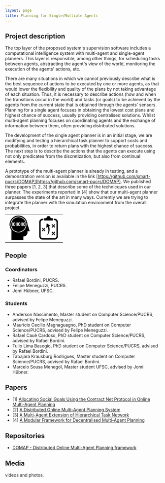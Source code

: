 ```yaml
---
layout: page
title: Planning for Single/Multiple Agents 
---
```


## Project description

The top layer of the proposed system's supervision software includes a computational intelligence system with multi-agent and single-agent planners. This layer is responsible, among other things, for scheduling tasks between agents, abstracting the agent's view of the world, monitoring the execution of the agents' actions, etc.

There are many situations in which we cannot previously describe what is the best sequence of actions to be executed by one or more agents, as that would lower the flexibility and quality of the plans by not taking advantage of each situation. Thus, it is necessary to describe actions (how and when the transitions occur in the world) and tasks (or goals) to be achieved by the agents from the current state that is obtained through the agents' sensors. Planning for a single agent focuses in obtaining the lowest cost plans and highest chance of success, usually providing centralised solutions. Whilst multi-agent planning focuses on coordinating agents and the exchange of information between them, often providing distributed solutions.

The development of the single agent planner is in an initial stage, we are modifying and testing a hierarchical task planner to support costs and probabilities, in order to return plans with the highest chance of success. The next step is to describe the actions that the agents can execute using not only predicates from the discretization, but also from continual elements.

A prototype of the multi-agent planner is already in testing, and a demonstration version is available in the link [https://github.com/smart-pucrs/DOMAP](https://github.com/smart-pucrs/DOMAP). We published three papers [1, 2, 3] that describe some of the technicques used in our planner. The experiments reported in [4] show that our multi-agent planner surpasses the state of the art in many ways. Currently we are trying to integrate the planner with the simulation environment from the overall project. 

| | | 
| --- | --- | 
| ![AI](../images/icons/ia.png "AI") |  ![planning](../images/icons/planning.png "planning") | 


## People

### Coordinators
 - Rafael Bordini, PUCRS.
 - Felipe Meneguzzi, PUCRS.
 - Jomi Hübner, UFSC.

### Students

 - Anderson Nascimento, Master student on Computer Science/PUCRS, advised by Felipe Meneguzzi.
 - Maurício Cecílio Magnaguagno,  PhD student on Computer Science/PUCRS, advised by Felipe Meneguzzi.
 - Rafael Cauê Cardoso,  PhD student on Computer Science/PUCRS, advised by Rafael Bordini.
 - Tulio Lima Basegio,  PhD student on Computer Science/PUCRS, advised by Rafael Bordini.
 - Tabajara Krausburg Rodrigues,  Master student on Computer Science/PUCRS, advised by Rafael Bordini.
 - Marcelo Sousa Menegol, Master student UFSC, advised by Jomi Hübner.
 
## Papers

 - [1] [Allocating Social Goals Using the Contract Net Protocol in Online Multi-Agent Planning](http://ieeexplore.ieee.org/document/7839586/)
 - [2] [A Distributed Online Multi-Agent Planning System](https://smart-pucrs.github.io/publications/DOMAPS-DMAP16.pdf)
 - [3] [A Multi-Agent Extension of Hierarchical Task Network](https://smart-pucrs.github.io/publications/MAHTN-WESAAC16.pdf)
 - [4] [A Modular Framework for Decentralised Multi-Agent Planning](http://dl.acm.org/citation.cfm?id=3091338)

## Repositories

 - [DOMAP - Distributed Online Multi-Agent Planning framework](https://github.com/smart-pucrs/DOMAP)

## Media 

videos and photos.


